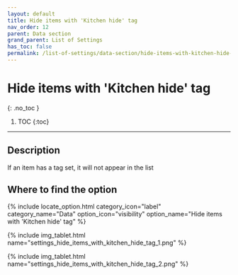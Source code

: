 ```yaml
---
layout: default
title: Hide items with 'Kitchen hide' tag
nav_order: 12
parent: Data section
grand_parent: List of Settings
has_toc: false
permalink: /list-of-settings/data-section/hide-items-with-kitchen-hide-tag
---
```


# Hide items with 'Kitchen hide' tag
{: .no_toc }

1. TOC
{:toc}

---

## Description
If an item has a tag set, it will not appear in the list

## Where to find the option
{% include locate_option.html category_icon="label" category_name="Data" option_icon="visibility" option_name="Hide items with 'Kitchen hide' tag" %}

{% include img_tablet.html name="settings_hide_items_with_kitchen_hide_tag_1.png" %}

{% include img_tablet.html name="settings_hide_items_with_kitchen_hide_tag_2.png" %}
